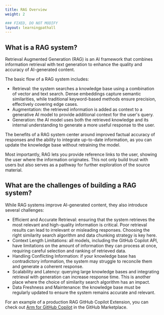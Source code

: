 ```yaml
---
title: RAG Overview
weight: 2

### FIXED, DO NOT MODIFY
layout: learningpathall
---
```


## What is a RAG system?

Retrieval Augmented Generation (RAG) is an AI framework that combines information retrieval with text generation to enhance the quality and accuracy of AI-generated content.

The basic flow of a RAG system includes:

* Retrieval: the system searches a knowledge base using a combination of vector and text search. Dense embeddings capture semantic similarities, while traditional keyword-based methods ensure precision, effectively covering edge cases.
* Augmentation: the retrieved information is added as context to a generative AI model to provide additional context for the user's query.
* Generation: the AI model uses both the retrieved knowledge and its internal understanding to generate a more useful response to the user.

The benefits of a RAG system center around improved factual accuracy of responses and the ability to integrate up-to-date information, as you can update the knowledge base without retraining the model. 

Most importantly, RAG lets you provide reference links to the user, showing the user where the information originates. This not only build trust with users but also serves as a pathway for further exploration of the source material.

## What are the challenges of building a RAG system?

While RAG systems improve AI-generated content, they also introduce several challenges:

* Efficient and Accurate Retrieval: ensuring that the system retrieves the most relevant and high-quality information is critical. Poor retrieval results can lead to irrelevant or misleading responses. Choosing the right similarity search algorithm and data chunking strategy is key here.
* Context Length Limitations: all models, including the GitHub Copilot API, have limitations on the amount of information they can process at once, requiring careful selection and ranking of retrieved data.
* Handling Conflicting Information: if your knowledge base has contradictory information, the system may struggle to reconcile them and generate a coherent response.
* Scalability and Latency: querying large knowledge bases and integrating retrieval with generation can increase response time. This is another place where the choice of similarity search algorithm has an impact.
* Data Freshness and Maintenance: the knowledge base must be regularly updated to ensure the system remains accurate and relevant.

For an example of a production RAG GitHub Copilot Extension, you can check out [Arm for GitHub Copilot](https://github.com/marketplace/arm-for-github-copilot) in the GitHub Marketplace.
